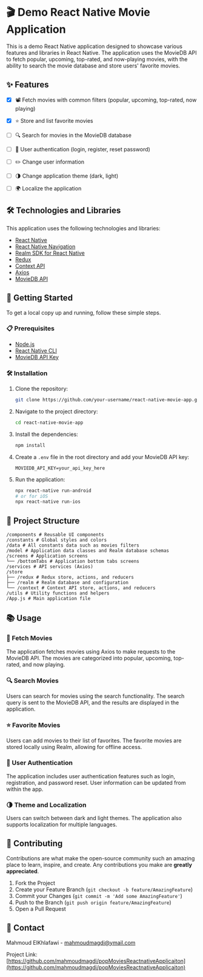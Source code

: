 # 🎬 Demo React Native Movie Application

This is a demo React Native application designed to showcase various features and libraries in React Native. The application uses the MovieDB API to fetch popular, upcoming, top-rated, and now-playing movies, with the ability to search the movie database and store users' favorite movies.

## ✨ Features

- [x] 📽️ Fetch movies with common filters (popular, upcoming, top-rated, now playing)
- [x] ⭐ Store and list favorite movies
- [ ] 🔍 Search for movies in the MovieDB database
- [ ] 🔑 User authentication (login, register, reset password)
- [ ] ✏️ Change user information
- [ ] 🌗 Change application theme (dark, light)
- [ ] 🌍 Localize the application


## 🛠️ Technologies and Libraries

This application uses the following technologies and libraries:

- [React Native](https://reactnative.dev/)
- [React Native Navigation](https://reactnavigation.org/)
- [Realm SDK for React Native](https://realm.io/docs/javascript/latest/)
- [Redux](https://redux.js.org/)
- [Context API](https://reactjs.org/docs/context.html)
- [Axios](https://axios-http.com/)
- [MovieDB API](https://developer.themoviedb.org/docs/getting-started)


## 🚀 Getting Started

To get a local copy up and running, follow these simple steps.


### 📋 Prerequisites

- [Node.js](https://nodejs.org/en/)
- [React Native CLI](https://reactnative.dev/docs/environment-setup)
- [MovieDB API Key](https://developer.themoviedb.org/docs/authentication)


### 🛠️ Installation

1. Clone the repository:

    ```sh
    git clone https://github.com/your-username/react-native-movie-app.git
    ```

2. Navigate to the project directory:

    ```sh
    cd react-native-movie-app
    ```

3. Install the dependencies:

    ```sh
    npm install
    ```

4. Create a `.env` file in the root directory and add your MovieDB API key:

    ```env
    MOVIEDB_API_KEY=your_api_key_here
    ```

5. Run the application:

    ```sh
    npx react-native run-android
    # or for iOS
    npx react-native run-ios
    ```


## 📂 Project Structure

```
/components # Reusable UI components
/constants # Global styles and colors
/data # All constants data such as movies filters
/model # Application data classes and Realm database schemas
/screens # Application screens
└── /bottomTabs # Application bottom tabs screens
/services # API services (Axios)
/store
├── /redux # Redux store, actions, and reducers
├── /realm # Realm database and configuration
└── /context # Context API store, actions, and reducers
/utils # Utility functions and helpers
/App.js # Main application file
```


## 📚 Usage

### 🎥 Fetch Movies

The application fetches movies using Axios to make requests to the MovieDB API. The movies are categorized into popular, upcoming, top-rated, and now playing.

### 🔍 Search Movies

Users can search for movies using the search functionality. The search query is sent to the MovieDB API, and the results are displayed in the application.

### ⭐ Favorite Movies

Users can add movies to their list of favorites. The favorite movies are stored locally using Realm, allowing for offline access.

### 🔑 User Authentication

The application includes user authentication features such as login, registration, and password reset. User information can be updated from within the app.

### 🌗 Theme and Localization

Users can switch between dark and light themes. The application also supports localization for multiple languages.


## 🤝 Contributing

Contributions are what make the open-source community such an amazing place to learn, inspire, and create. Any contributions you make are **greatly appreciated**.

1. Fork the Project
2. Create your Feature Branch (`git checkout -b feature/AmazingFeature`)
3. Commit your Changes (`git commit -m 'Add some AmazingFeature'`)
4. Push to the Branch (`git push origin feature/AmazingFeature`)
5. Open a Pull Request


## 📧 Contact

Mahmoud ElKhlafawi - [mahmoudmagdi@ymail.com](mailto:mahmoudmagdi@ymail.com)

Project Link: [https://github.com/mahmoudmagdi/popMoviesReactnativeApplicaiton](https://github.com/mahmoudmagdi/popMoviesReactnativeApplicaiton)
